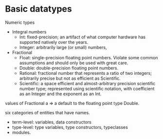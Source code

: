 # Basic datatypes

Numeric types
  - Integral numbers
    - Int: fixed-precision; an artifact of what computer hardware has supported natively over the years.
    - Integer: arbitrarily large (or small) numbers,
  - Fractional
    - Float: single-precision floating point numbers.
      Violate some common assumptions and should only be used with great care.
    - Double: double-precision floating point numbers.
    - Rational: fractional number that represents a ratio of two integers; arbitrarily precise but not as efficient as Scientific.
    - Scientific: a space efficient and almost-arbitrary precision scientific number type; represented using scientific notation, with coefficient as an Integer and the exponent as an Int.

values of Fractional a => a default to the floating point type Double.

six categories of entities that have names.
  - term-level: variables, data constructors
  - type-level: type variables, type constructors, typeclasses
  - modules.
